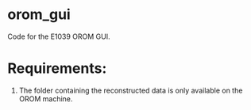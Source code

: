 # orom_gui
Code for the E1039 OROM GUI.

# Requirements:

1. The folder containing the reconstructed data is only available on the OROM machine.